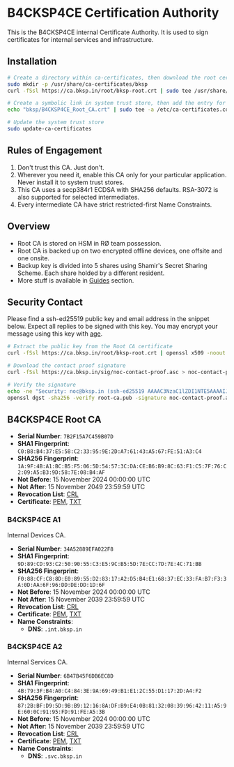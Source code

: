 # B4CKSP4CE Certification Authority

This is the B4CKSP4CE internal Certificate Authority. It is used to sign certificates for internal services and infrastructure.

## Installation

```sh
# Create a directory within ca-certificates, then download the root certificate
sudo mkdir -p /usr/share/ca-certificates/bksp
curl -fSsl https://ca.bksp.in/root/bksp-root.crt | sudo tee /usr/share/ca-certificates/bksp/B4CKSP4CE_Root_CA.crt

# Create a symbolic link in system trust store, then add the entry for ca-certificates configuration
echo "bksp/B4CKSP4CE_Root_CA.crt" | sudo tee -a /etc/ca-certificates.conf

# Update the system trust store
sudo update-ca-certificates
```

## Rules of Engagement

1. Don't trust this CA. Just don't.
2. Wherever you need it, enable this CA only for your particular application. Never install it to system trust stores.
3. This CA uses a secp384r1 ECDSA with SHA256 defaults. RSA-3072 is also supported for selected intermediates.
4. Every intermediate CA have strict restricted-first Name Constraints.

## Overview

- Root CA is stored on HSM in RØ team possession.
- Root CA is backed up on two encrypted offline devices, one offsite and one onsite.
- Backup key is divided into 5 shares using Shamir's Secret Sharing Scheme. Each share holded by a different resident.
- More stuff is available in [Guides](./guides/) section.

## Security Contact

Please find a ssh-ed25519 public key and email address in the snippet below.
Expect all replies to be signed with this key. You may encrypt your message using this key with [age](https://age-encryption.org/).

```sh
# Extract the public key from the Root CA certificate
curl -fSsl https://ca.bksp.in/root/bksp-root.crt | openssl x509 -noout -pubkey > root-ca.pub

# Download the contact proof signature
curl -fSsl https://ca.bksp.in/sig/noc-contact-proof.asc > noc-contact-proof.asc

# Verify the signature
echo -ne "Security: noc@bksp.in (ssh-ed25519 AAAAC3NzaC1lZDI1NTE5AAAAIJRwsb2wqvmakJnI9g8LQW5tTQJrgixFci/MTxSIEpq4)" | \
openssl dgst -sha256 -verify root-ca.pub -signature noc-contact-proof.asc -binary -
```

## B4CKSP4CE Root CA

- **Serial Number**: `7B2F15A7C459B07D`
- **SHA1 Fingerprint**: `C0:B8:B4:37:E5:58:C2:33:95:9E:2D:A7:61:43:A5:67:FE:51:A3:C4`
- **SHA256 Fingerprint**: `1A:9F:4B:A1:BC:B5:F5:06:5D:54:57:3C:DA:CE:B6:B9:8C:63:F1:C5:7F:76:C2:09:A5:B3:9D:58:7E:08:B4:AF`
- **Not Before**: 15 November 2024 00:00:00 UTC
- **Not After**: 15 November 2049 23:59:59 UTC
- **Revocation List**: [CRL](./root/revoke.crl)
- **Certificate**: [PEM](./root/bksp-root.crt), [TXT](./root/bksp-root.txt)

### B4CKSP4CE A1

Internal Devices CA.

- **Serial Number**: `34A52889EFA022F8`
- **SHA1 Fingerprint**: `9D:89:CD:93:C2:50:90:55:C3:E5:9C:B5:5D:7E:CC:7D:7E:4C:71:BB`
- **SHA256 Fingerprint**: `F0:88:CF:C8:8D:E0:89:55:D2:83:17:A2:D5:B4:E1:68:37:EC:33:FA:B7:F3:3A:0D:AA:6F:96:DD:DE:DD:1D:6F`
- **Not Before**: 15 November 2024 00:00:00 UTC
- **Not After**: 15 November 2039 23:59:59 UTC
- **Revocation List**: [CRL](./a1/revoke.crl)
- **Certificate**: [PEM](./a1/bksp-a1.crt), [TXT](./a1/bksp-a1.txt)
- **Name Constraints**:
  - **DNS**: `.int.bksp.in`

### B4CKSP4CE A2

Internal Services CA.

- **Serial Number**: `6B47B45F6DB6EC8D`
- **SHA1 Fingerprint**: `4B:79:3F:B4:A0:C4:84:3E:9A:69:49:B1:E1:2C:55:D1:17:2D:A4:F2`
- **SHA256 Fingerprint**: `87:2B:BF:D9:5D:9B:B9:12:16:8A:DF:B9:E4:0B:81:32:08:39:96:42:11:A5:9E:60:0C:91:95:FD:91:FE:A5:3B`
- **Not Before**: 15 November 2024 00:00:00 UTC
- **Not After**: 15 November 2039 23:59:59 UTC
- **Revocation List**: [CRL](./a2/revoke.crl)
- **Certificate**: [PEM](./a2/bksp-a2.crt), [TXT](./a2/bksp-a2.txt)
- **Name Constraints**:
  - **DNS**: `.svc.bksp.in`
